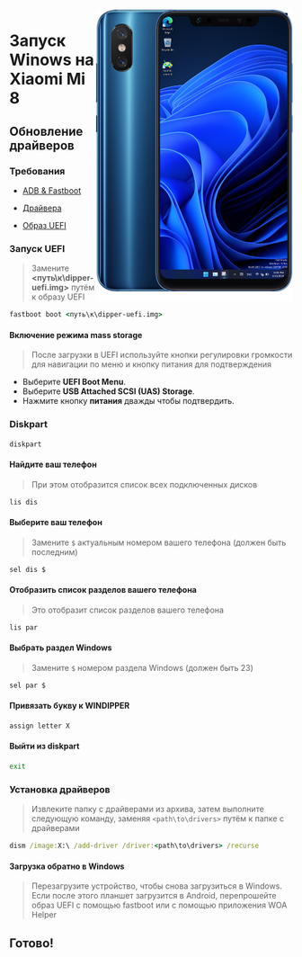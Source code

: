 <img align="right" src="https://github.com/n00b69/woa-dipper/blob/main/dipper.png" width="350" alt="Windows 11 running on dipper">

# Запуск Winows на Xiaomi Mi 8

## Обновление драйверов 

### Требования
- [ADB & Fastboot](https://developer.android.com/studio/releases/platform-tools)
  
- [Драйвера](https://github.com/n00b69/woa-dipper/releases/tag/Drivers)
  
- [Образ UEFI](https://github.com/n00b69/woa-dipper/releases/tag/UEFI)

### Запуск UEFI
> Замените **<путь\к\dipper-uefi.img>** путём к образу UEFI 
```cmd
fastboot boot <путь\к\dipper-uefi.img>
```

#### Включение режима mass storage 
> После загрузки в UEFI используйте кнопки регулировки громкости для навигации по меню и кнопку питания для подтверждения
- Выберите **UEFI Boot Menu**.
- Выберите **USB Attached SCSI (UAS) Storage**.
- Нажмите кнопку **питания** дважды чтобы подтвердить.

### Diskpart
```cmd
diskpart
```

#### Найдите ваш телефон
> При этом отобразится список всех подключенных дисков
```cmd
lis dis
```

#### Выберите ваш телефон
> Замените `$` актуальным номером вашего телефона (должен быть последним)
```cmd
sel dis $
```

#### Отобразить список разделов вашего телефона
> Это отобразит список разделов вашего телефона 
```cmd
lis par
```

#### Выбрать раздел Windows 
> Замените `$` номером раздела Windows (должен быть 23)
```cmd
sel par $
```

#### Привязать букву к WINDIPPER
```cmd
assign letter X
```

#### Выйти из diskpart
```cmd
exit
```

### Установка драйверов 
> Извлеките папку с драйверами из архива, затем выполните следующую команду, заменяя `<path\to\drivers>` путём к папке с драйверами
```cmd
dism /image:X:\ /add-driver /driver:<path\to\drivers> /recurse
```

#### Загрузка обратно в Windows
> Перезагрузите устройство, чтобы снова загрузиться в Windows. Если после этого планшет загрузится в Android, перепрошейте образ UEFI с помощью fastboot или с помощью приложения WOA Helper

## Готово!
